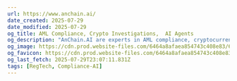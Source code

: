 ```yaml
---
url: https://www.anchain.ai/
date_created: 2025-07-29
date_modified: 2025-07-29
og_title: AML Compliance, Crypto Investigations,  AI Agents
og_description: "AnChain.AI are experts in AML compliance, cryptocurrency investigations, smart contract audit and Pentest. Trusted by global financial regulators, and Fintech companies: cryptocurrency VASP, stablecoin payments"
og_image: https://cdn.prod.website-files.com/6464a8afaea854743c408e83/67dca93bbfc626df83b89d0f_anchainweblogo.png
og_favicon: https://cdn.prod.website-files.com/6464a8afaea854743c408e83/64a484545c9c14e483589428_AnChain-AI-Favicon%20(1).png
og_last_fetch: 2025-07-29T23:07:11.831Z
tags: [RegTech, Compliance-AI]
---
```


